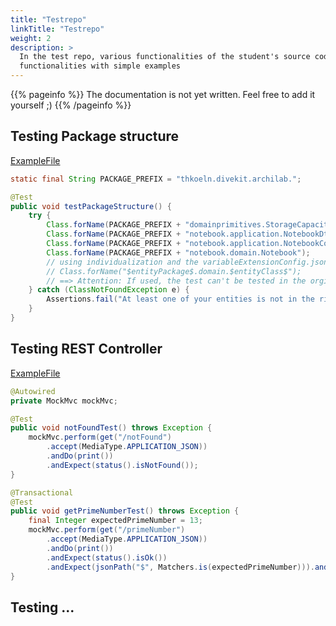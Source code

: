 ```yaml
---
title: "Testrepo"
linkTitle: "Testrepo"
weight: 2
description: >
  In the test repo, various functionalities of the student's source code can be tested. This pages decribes the various
  functionalities with simple examples
---
```



{{% pageinfo %}} The documentation is not yet written. Feel free to add it yourself ;)
{{% /pageinfo %}}

## Testing Package structure
[ExampleFile](https://git.st.archi-lab.io/staff/divekit-example/example-origin/-/blob/master/src/test/java/thkoeln/divekit/archilab/PackageStructureTest_testrepo.java)
```java
static final String PACKAGE_PREFIX = "thkoeln.divekit.archilab.";

@Test
public void testPackageStructure() {
    try {
        Class.forName(PACKAGE_PREFIX + "domainprimitives.StorageCapacity");
        Class.forName(PACKAGE_PREFIX + "notebook.application.NotebookDto");
        Class.forName(PACKAGE_PREFIX + "notebook.application.NotebookController");
        Class.forName(PACKAGE_PREFIX + "notebook.domain.Notebook");
        // using individualization and the variableExtensionConfig.json this could be simplified to
        // Class.forName("$entityPackage$.domain.$entityClass$");
        // ==> Attention: If used, the test can't be tested in the orgin repo itself
    } catch (ClassNotFoundException e) {
        Assertions.fail("At least one of your entities is not in the right package, or has a wrong name. Please check package structure and spelling!");
    }
}
```

## Testing REST Controller
[ExampleFile](https://git.st.archi-lab.io/staff/divekit-example/example-origin/-/blob/master/src/test/java/thkoeln/divekit/archilab/ControllerTest.java)

```java
@Autowired
private MockMvc mockMvc;

@Test
public void notFoundTest() throws Exception {
    mockMvc.perform(get("/notFound")
        .accept(MediaType.APPLICATION_JSON))
        .andDo(print())
        .andExpect(status().isNotFound());
}

@Transactional
@Test
public void getPrimeNumberTest() throws Exception {
    final Integer expectedPrimeNumber = 13;
    mockMvc.perform(get("/primeNumber")
        .accept(MediaType.APPLICATION_JSON))
        .andDo(print())
        .andExpect(status().isOk())
        .andExpect(jsonPath("$", Matchers.is(expectedPrimeNumber))).andReturn();
}
```


## Testing ...
